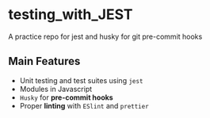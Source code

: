 # testing_with_JEST
A practice repo for jest and husky for git pre-commit hooks


## Main Features
- Unit testing and test suites using `jest`
- Modules in Javascript
- `Husky` for **pre-commit hooks**
- Proper **linting** with `ESlint` and `prettier`
